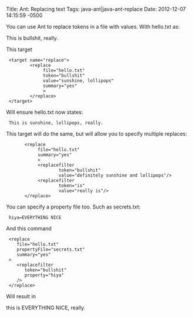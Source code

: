 Title: Ant: Replacing text
Tags: java-ant|java-ant-replace
Date: 2012-12-07 14:15:59 -0500 

You can use Ant to replace tokens in a file with values. With hello.txt as:

 This is bullshit, really.

This target

     <target name="replace">
             <replace
                  file="hello.txt"
                  token="bullshit"
                  value="sunshine, lollipops"
                  summary="yes"
                  >
             </replace>
     </target>

Will ensure hello.txt now states:

     This is sunshine, lollipops, really.

This target will do the same, but will allow you to specify multiple replaces:

           <replace
                file="hello.txt"
                summary="yes"
                >
                <replacefilter
                        token="bullshit"
                        value="definitely sunshine and lollipops"/>
                <replacefilter
                        token="is"
                        value="really is"/>
           </replace>

You can specify a property file too. Such as secrets.txt:

     hiya=EVERYTHING NICE

And this command

     <replace
        file="hello.txt"
        propertyFile="secrets.txt"
        summary="yes"
     >
        <replacefilter
           token="bullshit"
           property="hiya"
        />
     </replace>

Will result in

 this is EVERYTHING NICE, really.
